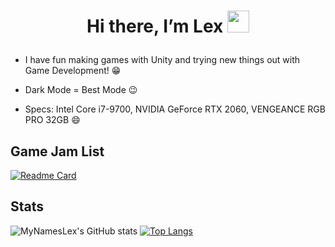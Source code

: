 # <p align="center"> Hi there, I’m Lex <img src="https://media.giphy.com/media/hvRJCLFzcasrR4ia7z/giphy.gif" width="35px"> </p>

- I have fun making games with Unity and trying new things out with Game Development! :grin:

- Dark Mode = Best Mode :wink:

- Specs: Intel Core i7-9700, NVIDIA GeForce RTX 2060, VENGEANCE RGB PRO 32GB :smile:

## Game Jam List

[![Readme Card](https://github-readme-stats.vercel.app/api/pin/?username=MyNamesLex&repo=All-Jam-Games&theme=midnight-purple&show_owner=true&)](https://github.com/MyNamesLex/All-Jam-Games)

## Stats

![MyNamesLex's GitHub stats](https://github-readme-stats.vercel.app/api?username=MyNamesLex&theme=midnight-purple&show_icons=true&hide=prs)
[![Top Langs](https://github-readme-stats.vercel.app/api/top-langs/?username=MyNamesLex&theme=midnight-purple&hide=shaderlab,asp.net,cython,&langs_count=6)](https://github.com/anuraghazra/github-readme-stats)
